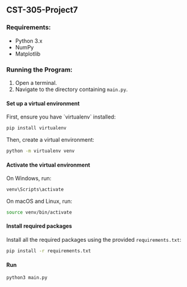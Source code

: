 ## CST-305-Project7

### Requirements:
- Python 3.x
- NumPy
- Matplotlib

### Running the Program:
1. Open a terminal.
2. Navigate to the directory containing `main.py`.
#### Set up a virtual environment

First, ensure you have \`virtualenv\` installed:

```bash
pip install virtualenv
```

Then, create a virtual environment:

```bash
python -m virtualenv venv
```

#### Activate the virtual environment

On Windows, run:

```bash
venv\Scripts\activate
```

On macOS and Linux, run:

```bash
source venv/bin/activate
```

#### Install required packages

Install all the required packages using the provided `requirements.txt`:

```bash
pip install -r requirements.txt
```

#### Run
```bash
python3 main.py
```

